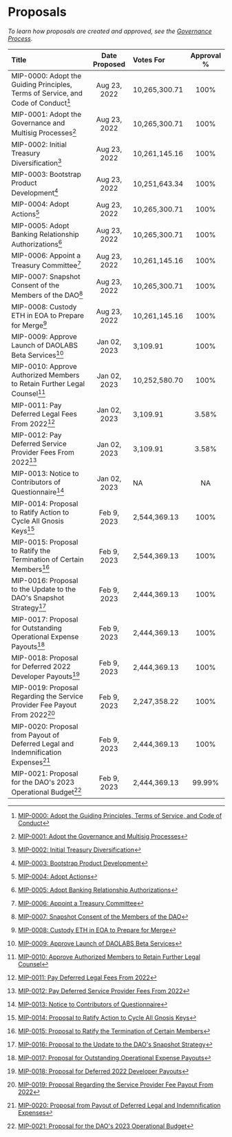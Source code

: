 # Proposals

*To learn how proposals are created and approved, see the [Governance Process](/dao/governance/process).*

| Title                                                                                                                                                                             | Date Proposed | Votes For     | Approval % |
| :-------------------------------------------------------------------------------------------------------------------------------------------------------------------------------- | :-----------: | :------------ | :--------: |
| MIP-0000: Adopt the Guiding Principles, Terms of Service, and Code of Conduct[^1]                                                                                                 | Aug 23, 2022  | 10,265,300.71 |    100%    |
| MIP-0001: Adopt the Governance and Multisig Processes[^2]                                                                                                                         | Aug 23, 2022  | 10,265,300.71 |    100%    |
| MIP-0002: Initial Treasury Diversification[^3]                                                                                                                                    | Aug 23, 2022  | 10,261,145.16 |    100%    |
| MIP-0003: Bootstrap Product Development[^4]                                                                                                                                       | Aug 23, 2022  | 10,251,643.34 |    100%    |
| MIP-0004: Adopt Actions[^5]                                                                                                                                                       | Aug 23, 2022  | 10,265,300.71 |    100%    |
| MIP-0005: Adopt Banking Relationship Authorizations[^6]                                                                                                                           | Aug 23, 2022  | 10,265,300.71 |    100%    |
| MIP-0006: Appoint a Treasury Committee[^7]                                                                                                                                        | Aug 23, 2022  | 10,261,145.16 |    100%    |
| MIP-0007: Snapshot Consent of the Members of the DAO[^8]                                                                                                                          | Aug 23, 2022  | 10,265,300.71 |    100%    |
| MIP-0008: Custody ETH in EOA to Prepare for Merge[^9]                                                                                                                             | Aug 23, 2022  | 10,261,145.16 |    100%    |
| MIP-0009: Approve Launch of DAOLABS Beta Services[^10]                                                                                                                            | Jan 02, 2023  | 3,109.91      |    100%    |
| MIP-0010: Approve Authorized Members to Retain Further Legal Counsel[^11]                                                                                                         | Jan 02, 2023  | 10,252,580.70 |    100%    |
| MIP-0011: Pay Deferred Legal Fees From 2022[^12]                                                                                                                                  | Jan 02, 2023  | 3,109.91      |   3.58%    |
| MIP-0012: Pay Deferred Service Provider Fees From 2022[^13]                                                                                                                       | Jan 02, 2023  | 3,109.91      |   3.58%    |
| MIP-0013: Notice to Contributors of Questionnaire[^14]                                                                                                                            | Jan 02, 2023  | NA            |     NA     |
| MIP-0014: Proposal to Ratify Action to Cycle All Gnosis Keys[^15]                                                                                                                 | Feb 9, 2023  | 2,544,369.13   |    100%    |
| MIP-0015: Proposal to Ratify the Termination of Certain Members[^16]                                                                                                              | Feb 9, 2023  | 2,544,369.13   |    100%    |
| MIP-0016: Proposal to the Update to the DAO's Snapshot Strategy[^17]                                                                                                              | Feb 9, 2023  | 2,444,369.13   |    100%    |
| MIP-0017: Proposal for Outstanding Operational Expense Payouts[^18]                                                                                                               | Feb 9, 2023  | 2,444,369.13   |    100%    |
| MIP-0018: Proposal for Deferred 2022 Developer Payouts[^19]                                                                                                                       | Feb 9, 2023  | 2,444,369.13   |    100%    |
| MIP-0019: Proposal Regarding the Service Provider Fee Payout From 2022[^20]                                                                                                       | Feb 9, 2023  | 2,247,358.22   |    100%    |
| MIP-0020: Proposal from Payout of Deferred Legal and Indemnification Expenses[^21]                                                                                                | Feb 9, 2023  | 2,444,369.13   |    100%    |
| MIP-0021: Proposal for the DAO's 2023 Operational Budget[^22]     | Feb 9, 2023  | 2,444,369.13          |        99.99%    |

[^1]: [MIP-0000: Adopt the Guiding Principles, Terms of Service, and Code of Conduct](https://snapshot.org/#/snapshot.movedao.eth/proposal/0xf8c8fb501e4076f07c75ef428ac97d851cc4cbad23bc62a873d1d5e2eb014ae5)
[^2]: [MIP-0001: Adopt the Governance and Multisig Processes](https://snapshot.org/#/snapshot.movedao.eth/proposal/0xd7cf171e69403a707c0e7ff52a5aa43eac75a6ce19b2934585a45f45959dc96d)
[^3]: [MIP-0002: Initial Treasury Diversification](https://snapshot.org/#/snapshot.movedao.eth/proposal/0x61a1737545abf75496cd0f558ff5d8bfa4e87d143e0e9c8cc12f60605029e2dd)
[^4]: [MIP-0003: Bootstrap Product Development](https://snapshot.org/#/snapshot.movedao.eth/proposal/0x72417d8bc44d911f5f399fe4f69016f58a02eb15c85141d5c40068fd5808761d)
[^5]: [MIP-0004: Adopt Actions](https://snapshot.org/#/snapshot.movedao.eth/proposal/0x2ac479f9a5664f296f818d7b01ca949f84d9bda9209d11e70429d4bef02e925b)
[^6]: [MIP-0005: Adopt Banking Relationship Authorizations](https://snapshot.org/#/snapshot.movedao.eth/proposal/0x7ff96a956f95057cfd786255a8a2df68ae8c9490196da406c745dfa747efa2a9)
[^7]: [MIP-0006: Appoint a Treasury Committee](https://snapshot.org/#/snapshot.movedao.eth/proposal/0x04345bbf8154499df0d94c46e198121b92009767deea06e4ab0824cfe3151e5a)
[^8]: [MIP-0007: Snapshot Consent of the Members of the DAO](https://snapshot.org/#/snapshot.movedao.eth/proposal/0xfee79071331b8e42820de1533b929938edc81ec8e8a0c04cd8cd5a9484a876e9)
[^9]: [MIP-0008: Custody ETH in EOA to Prepare for Merge](https://snapshot.org/#/snapshot.movedao.eth/proposal/0xcd3805a4088270f8a1cd84685d779e0d04be86c892091cefa5a799a96d79e300)   
[^10]: [MIP-0009: Approve Launch of DAOLABS Beta Services](https://snapshot.org/#/snapshot.movedao.eth/proposal/0x1cc6648b9cc779d6ffb80ef8a5c628e4316e05447949bbb7888c17dec31bf4e2)
[^11]: [MIP-0010: Approve Authorized Members to Retain Further Legal Counsel](https://snapshot.org/#/snapshot.movedao.eth/proposal/0xb0315fca845b30bdad597edcfa3e04488ca7bad2957c23179e4b203739610a42)
[^12]: [MIP-0011: Pay Deferred Legal Fees From 2022](https://snapshot.org/#/snapshot.movedao.eth/proposal/0xfdfb291b769de926dce8f8e3cd54119e5d72dda586560da75580b85d820f1357) 
[^13]: [MIP-0012: Pay Deferred Service Provider Fees From 2022](https://snapshot.org/#/snapshot.movedao.eth/proposal/0x185ced639f4b1ecad4cec4c467c6b053ddfe2d672f29564bc5efa480d2572393)
[^14]: [MIP-0013: Notice to Contributors of Questionnaire](https://snapshot.org/#/snapshot.movedao.eth/proposal/0x93f134b38b51462e7ca21f990ebb8bb605c51e7b23643ba31ce167b8c7502a95) 
[^15]: [MIP-0014: Proposal to Ratify Action to Cycle All Gnosis Keys](https://snapshot.org/#/snapshot.movedao.eth/proposal/0x3b9786ef326b3df1e943c0ad02731f983bd11b5c931e42bf3a3ada35aebe7839)
[^16]: [MIP-0015: Proposal to Ratify the Termination of Certain Members](https://snapshot.org/#/snapshot.movedao.eth/proposal/0x823776a6e1198dfb1322ada8d4b4c23cd8bbfd02ec4581a44efa777cea2b2b2d)
[^17]: [MIP-0016: Proposal to the Update to the DAO's Snapshot Strategy](https://snapshot.org/#/snapshot.movedao.eth/proposal/0x9befb3fcad5533842cf34af2d744f0be8851c3864aed87dd522fa618ad613a09)
[^18]: [MIP-0017: Proposal for Outstanding Operational Expense Payouts](https://snapshot.org/#/snapshot.movedao.eth/proposal/0x608c9ecaa22f7faed24d22ebba1052d3b04124489da936587d0ce561b8da579c)
[^19]: [MIP-0018: Proposal for Deferred 2022 Developer Payouts](https://snapshot.org/#/snapshot.movedao.eth/proposal/0x77d44fc4cb180794e724cbe06276f39ad6b8f3d0a63f4ed0c889a4c11ac47777)
[^20]: [MIP-0019: Proposal Regarding the Service Provider Fee Payout From 2022](https://snapshot.org/#/snapshot.movedao.eth/proposal/0xb89034d6de8d24fd3bba1478594bb8aaec597d2bea90600896eb2db392dc0898)
[^21]: [MIP-0020: Proposal from Payout of Deferred Legal and Indemnification Expenses](https://snapshot.org/#/snapshot.movedao.eth/proposal/0xeccd5d5bce65d0d25fbe3bd5fb384648abf95b40f96028829372dde84ce03420)
[^22]: [MIP-0021: Proposal for the DAO's 2023 Operational Budget](https://snapshot.org/#/snapshot.movedao.eth/proposal/0x6bf761a3315d6dc84670549326ba36d62492153ee3557818a11d1890e13dfe22)